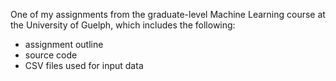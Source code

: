One of my assignments from the graduate-level Machine Learning course at the University of Guelph, which includes the following:
- assignment outline 
- source code
- CSV files used for input data
